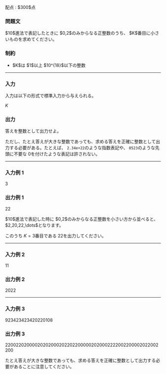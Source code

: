 
<div>

<span>

<span>

<p>
配点 : $300$点
</p>

<div>

<section>

### **問題文**

<p>
$10$進法で表記したときに $0,2$のみからなる正整数のうち、 $K$番目に小さいものを求めてください。
</p>

</section>

</div>

<div>

<section>

### **制約**

<ul>

<li>
$K$は $1$以上 $10^{18}$以下の整数
</li>

</ul>

</section>

</div>

---

<div>

<div>

<section>

### **入力**

<p>
入力は以下の形式で標準入力から与えられる。
</p>

<div>

$K$
</div>

</section>

</div>

<div>

<section>

### **出力**

<p>
答えを整数として出力せよ。

ただし、たとえ答えが大きな整数であっても、求める答えを正確に整数として出力する必要がある。たとえば、 `2.34e+22`のような指数表記や、 `0523`のような先頭に不要な $0$を付けたような表記は許されない。
</p>

</section>

</div>

</div>

---

<div>

<section>

### **入力例 1**

<div>

3

</div>

</section>

</div>

<div>

<section>

### **出力例 1**

<div>

22

</div>

<p>
$10$進法で表記した時に $0,2$のみからなる正整数を小さい方から並べると、 $2,20,22,\dots$となります。

このうち $K=3$番目である $22$を出力してください。
</p>

</section>

</div>

---

<div>

<section>

### **入力例 2**

<div>

11

</div>

</section>

</div>

<div>

<section>

### **出力例 2**

<div>

2022

</div>

</section>

</div>

---

<div>

<section>

### **入力例 3**

<div>

923423423420220108

</div>

</section>

</div>

<div>

<section>

### **出力例 3**

<div>

220022020000202020002022022000002020002222002200002022002200

</div>

<p>
たとえ答えが大きな整数であっても、求める答えを正確に整数として出力する必要があることに注意してください。
</p>

</section>

</div>

</span>

</span>

</div>
